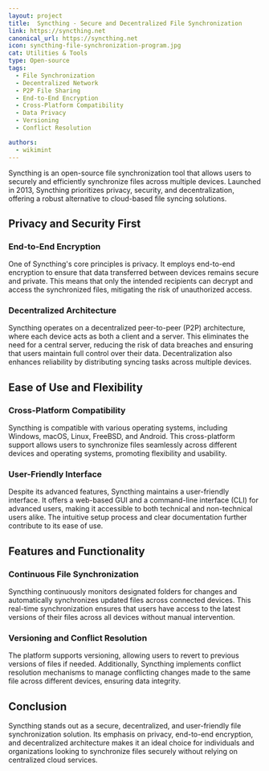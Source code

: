 ```yaml
---
layout: project
title:  Syncthing - Secure and Decentralized File Synchronization
link: https://syncthing.net
canonical_url: https://syncthing.net
icon: syncthing-file-synchronization-program.jpg
cat: Utilities & Tools
type: Open-source
tags:
  - File Synchronization
  - Decentralized Network
  - P2P File Sharing
  - End-to-End Encryption
  - Cross-Platform Compatibility
  - Data Privacy
  - Versioning
  - Conflict Resolution

authors:
  - wikimint
---
```



Syncthing is an open-source file synchronization tool that allows users to securely and efficiently synchronize files across multiple devices. Launched in 2013, Syncthing prioritizes privacy, security, and decentralization, offering a robust alternative to cloud-based file syncing solutions.

## Privacy and Security First

### End-to-End Encryption

One of Syncthing's core principles is privacy. It employs end-to-end encryption to ensure that data transferred between devices remains secure and private. This means that only the intended recipients can decrypt and access the synchronized files, mitigating the risk of unauthorized access.

### Decentralized Architecture

Syncthing operates on a decentralized peer-to-peer (P2P) architecture, where each device acts as both a client and a server. This eliminates the need for a central server, reducing the risk of data breaches and ensuring that users maintain full control over their data. Decentralization also enhances reliability by distributing syncing tasks across multiple devices.

## Ease of Use and Flexibility

### Cross-Platform Compatibility

Syncthing is compatible with various operating systems, including Windows, macOS, Linux, FreeBSD, and Android. This cross-platform support allows users to synchronize files seamlessly across different devices and operating systems, promoting flexibility and usability.

### User-Friendly Interface

Despite its advanced features, Syncthing maintains a user-friendly interface. It offers a web-based GUI and a command-line interface (CLI) for advanced users, making it accessible to both technical and non-technical users alike. The intuitive setup process and clear documentation further contribute to its ease of use.

## Features and Functionality

### Continuous File Synchronization

Syncthing continuously monitors designated folders for changes and automatically synchronizes updated files across connected devices. This real-time synchronization ensures that users have access to the latest versions of their files across all devices without manual intervention.

### Versioning and Conflict Resolution

The platform supports versioning, allowing users to revert to previous versions of files if needed. Additionally, Syncthing implements conflict resolution mechanisms to manage conflicting changes made to the same file across different devices, ensuring data integrity.

## Conclusion

Syncthing stands out as a secure, decentralized, and user-friendly file synchronization solution. Its emphasis on privacy, end-to-end encryption, and decentralized architecture makes it an ideal choice for individuals and organizations looking to synchronize files securely without relying on centralized cloud services.


